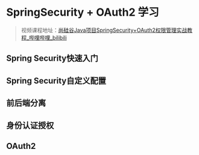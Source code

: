 # SpringSecurity + OAuth2 学习

> 视频课程地址：[尚硅谷Java项目SpringSecurity+OAuth2权限管理实战教程_哔哩哔哩_bilibili](https://www.bilibili.com/video/BV14b4y1A7Wz/?spm_id_from=333.337.search-card.all.click&vd_source=d130139a92227a66fb558961b98507cb)

## Spring Security快速入门



## Spring Security自定义配置



## 前后端分离



## 身份认证授权



## OAuth2